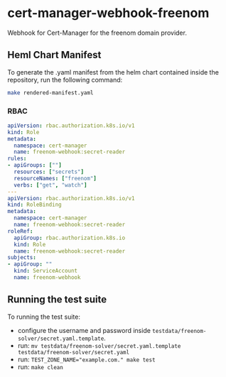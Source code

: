 # cert-manager-webhook-freenom
Webhook for Cert-Manager for the freenom domain provider.

## Heml Chart Manifest

To generate the .yaml manifest from the helm chart contained inside the repository, 
run the following command:

```bash
make rendered-manifest.yaml
```

### RBAC

```yaml
apiVersion: rbac.authorization.k8s.io/v1
kind: Role
metadata:
  namespace: cert-manager
  name: freenom-webhook:secret-reader
rules:
- apiGroups: [""]
  resources: ["secrets"]
  resourceNames: ["freenom"]
  verbs: ["get", "watch"]
---
apiVersion: rbac.authorization.k8s.io/v1
kind: RoleBinding
metadata:
  namespace: cert-manager
  name: freenom-webhook:secret-reader
roleRef:
  apiGroup: rbac.authorization.k8s.io
  kind: Role
  name: freenom-webhook:secret-reader
subjects:
- apiGroup: ""
  kind: ServiceAccount
  name: freenom-webhook
```


## Running the test suite

To running the test suite:

- configure the username and password inside `testdata/freenom-solver/secret.yaml.template`.
- run: `mv testdata/freenom-solver/secret.yaml.template testdata/freenom-solver/secret.yaml`
- run: `TEST_ZONE_NAME="example.com." make test`
- run: `make clean`
